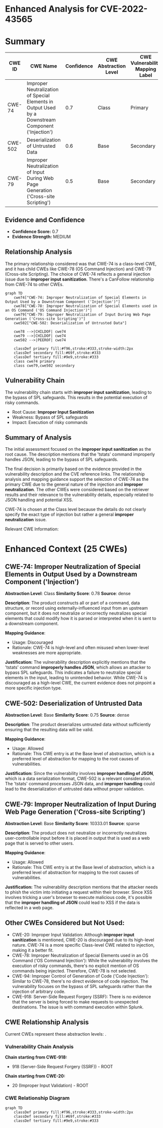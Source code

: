 # Enhanced Analysis for CVE-2022-43565

# Summary
| CWE ID | CWE Name | Confidence | CWE Abstraction Level | CWE Vulnerability Mapping Label | CWE-Vulnerability Mapping Notes |
|---|---|---|---|---|---|
| CWE-74 | Improper Neutralization of Special Elements in Output Used by a Downstream Component ('Injection') | 0.7 | Class | Primary | Allowed-with-Review |
| CWE-502 | Deserialization of Untrusted Data | 0.6 | Base | Secondary | Allowed |
| CWE-79 | Improper Neutralization of Input During Web Page Generation ('Cross-site Scripting') | 0.5 | Base | Secondary | Allowed |

## Evidence and Confidence

*   **Confidence Score:** 0.7
*   **Evidence Strength:** MEDIUM

## Relationship Analysis
The primary relationship considered was that CWE-74 is a class-level CWE, and it has child CWEs like CWE-78 (OS Command Injection) and CWE-79 (Cross-site Scripting). The choice of CWE-74 reflects a general injection issue due to **improper input sanitization**. There's a CanFollow relationship from CWE-74 to other CWEs.

```mermaid
graph TD
    cwe74["CWE-74: Improper Neutralization of Special Elements in Output Used by a Downstream Component ('Injection')"]
    cwe78["CWE-78: Improper Neutralization of Special Elements used in an OS Command ('OS Command Injection')"]
    cwe79["CWE-79: Improper Neutralization of Input During Web Page Generation ('Cross-site Scripting')"]
    cwe502["CWE-502: Deserialization of Untrusted Data"]

    cwe78 -->|CHILDOF| cwe74
    cwe79 -->|CHILDOF| cwe74
    cwe502 -->|PEEROF| cwe74

    classDef primary fill:#f96,stroke:#333,stroke-width:2px
    classDef secondary fill:#69f,stroke:#333
    classDef tertiary fill:#9e9,stroke:#333
    class cwe74 primary
    class cwe79,cwe502 secondary
```

## Vulnerability Chain
The vulnerability chain starts with **improper input sanitization**, leading to the bypass of SPL safeguards. This results in the potential execution of risky commands.
- Root Cause: **Improper Input Sanitization**
- Weakness: Bypass of SPL safeguards
- Impact: Execution of risky commands

## Summary of Analysis
The initial assessment focused on the **improper input sanitization** as the root cause. The description mentions that the 'tstats' command improperly handles JSON, leading to the bypass of SPL safeguards.

The final decision is primarily based on the evidence provided in the vulnerability description and the CVE reference links. The relationship analysis and mapping guidance support the selection of CWE-74 as the primary CWE due to the general nature of the injection and **improper neutralization**. The other CWEs were considered based on the retriever results and their relevance to the vulnerability details, especially related to JSON handling and potential XSS.

CWE-74 is chosen at the Class level because the details do not clearly specify the exact type of injection but rather a general **improper neutralization** issue.

Relevant CWE Information:

# Enhanced Context (25 CWEs)

## CWE-74: Improper Neutralization of Special Elements in Output Used by a Downstream Component ('Injection')
**Abstraction Level**: Class
**Similarity Score**: 0.78
**Source**: dense

**Description**:
The product constructs all or part of a command, data structure, or record using externally-influenced input from an upstream component, but it does not neutralize or incorrectly neutralizes special elements that could modify how it is parsed or interpreted when it is sent to a downstream component.

**Mapping Guidance**:
- Usage: Discouraged
- Rationale: CWE-74 is high-level and often misused when lower-level weaknesses are more appropriate.

**Justification:** The vulnerability description explicitly mentions that the 'tstats' command **improperly handles JSON**, which allows an attacker to bypass SPL safeguards. This indicates a failure to neutralize special elements in the input, leading to unintended behavior. While CWE-74 is discouraged as a high-level CWE, the current evidence does not pinpoint a more specific injection type.

## CWE-502: Deserialization of Untrusted Data
**Abstraction Level**: Base
**Similarity Score**: 0.75
**Source**: dense

**Description**:
The product deserializes untrusted data without sufficiently ensuring that the resulting data will be valid.

**Mapping Guidance**:
- Usage: Allowed
- Rationale: This CWE entry is at the Base level of abstraction, which is a preferred level of abstraction for mapping to the root causes of vulnerabilities.

**Justification:** Since the vulnerability involves **improper handling of JSON**, which is a data serialization format, CWE-502 is a relevant consideration. The 'tstats' command processes JSON data, and **improper handling** could lead to the deserialization of untrusted data without proper validation.

## CWE-79: Improper Neutralization of Input During Web Page Generation ('Cross-site Scripting')
**Abstraction Level**: Base
**Similarity Score**: 10333.01
**Source**: sparse

**Description**:
The product does not neutralize or incorrectly neutralizes user-controllable input before it is placed in output that is used as a web page that is served to other users.

**Mapping Guidance**:
- Usage: Allowed
- Rationale: This CWE entry is at the Base level of abstraction, which is a preferred level of abstraction for mapping to the root causes of vulnerabilities.

**Justification:** The vulnerability description mentions that the attacker needs to phish the victim into initiating a request within their browser. Since XSS involves tricking a user's browser to execute malicious code, it's possible that the **improper handling of JSON** could lead to XSS if the data is reflected in a web page.

## Other CWEs Considered but Not Used:
- CWE-20: Improper Input Validation: Although **improper input sanitization** is mentioned, CWE-20 is discouraged due to its high-level nature. CWE-74 is a more specific Class-level CWE related to injection, making it a better fit.
- CWE-78: Improper Neutralization of Special Elements used in an OS Command ('OS Command Injection'): While the vulnerability involves the execution of risky commands, there's no explicit mention of OS commands being injected. Therefore, CWE-78 is not selected.
- CWE-94: Improper Control of Generation of Code ('Code Injection'): Similar to CWE-78, there's no direct evidence of code injection. The vulnerability focuses on the bypass of SPL safeguards rather than the injection of arbitrary code.
- CWE-918: Server-Side Request Forgery (SSRF): There is no evidence that the server is being forced to make requests to unexpected destinations. The issue is with command execution within Splunk.


## CWE Relationship Analysis

Current CWEs represent these abstraction levels: .


### Vulnerability Chain Analysis

**Chain starting from CWE-918:**
- 918 (Server-Side Request Forgery (SSRF)) - ROOT


**Chain starting from CWE-20:**
- 20 (Improper Input Validation) - ROOT



### CWE Relationship Diagram

```mermaid
graph TD
    classDef primary fill:#f96,stroke:#333,stroke-width:2px
    classDef secondary fill:#69f,stroke:#333
    classDef tertiary fill:#9e9,stroke:#333
```